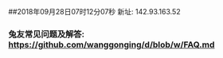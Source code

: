 ##2018年09月28日07时12分07秒 新址: 142.93.163.52
### 兔友常见问题及解答: https://github.com/wanggonging/d/blob/w/FAQ.md
